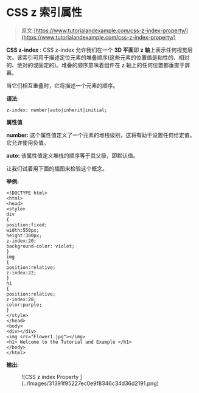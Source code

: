 # CSS z 索引属性

> 原文:[https://www.tutorialandexample.com/css-z-index-property/](https://www.tutorialandexample.com/css-z-index-property/)

**CSS z-index** : CSS z-index 允许我们在一个 **3D 平面**即 **z 轴**上表示任何视觉层次。该索引可用于描述定位元素的堆叠顺序(这些元素的位置值是粘性的、相对的、绝对的或固定的)。堆叠的顺序意味着组件在 z 轴上的任何位置都垂直于屏幕。

当它们相互重叠时，它将描述一个元素的顺序。

**语法:**

```
z-index: number|auto|inherit|initial;  
```

**属性值**

**number:** 这个属性值定义了一个元素的堆栈级别，这将有助于设置任何给定值。它允许使用负值。

**auto:** 该属性值定义堆栈的顺序等于其父级，即默认值。

让我们试着用下面的插图来检验这个概念。

**举例:**

```
<!DOCTYPE html>  
<html>  
<head>  
<style>  
div
{ 
position:fixed; 
width:550px; 
height:300px; 
z-index:20; 
background-color: violet; 
} 
img
{ 
position:relative; 
z-index:22; 
} 
h1
{ 
position:relative; 
z-index:28; 
color:purple; 
} 
</style>  
</head>  
<body> 
<div></div> 
<img src="Flower1.jpg"></img> 
<h1> Welcome to the Tutorial and Example </h1> 
</body>  
</html> 
```

**输出:**

<figure class="wp-block-image size-large">![CSS z index Property ](../Images/31391f95227ec0e9f8346c34d36d2191.png)</figure>